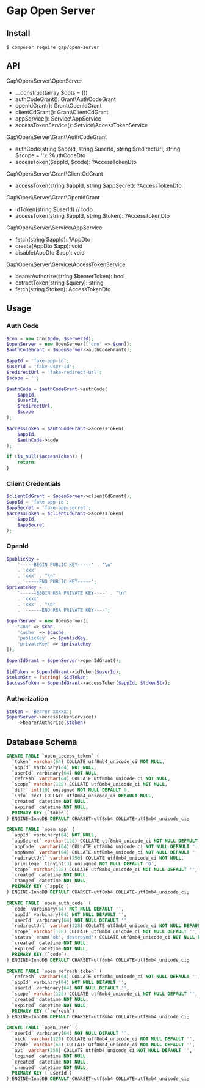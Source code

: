 # Gap Open Server

## Install

```
$ composer require gap/open-server
```

## API

Gap\Open\Server\OpenServer
- __construct(array $opts = [])
- authCodeGrant(): Grant\AuthCodeGrant
- openIdGrant(): Grant\OpenIdGrant
- clientCdGrant(): Grant\ClientCdGrant
- appService(): Service\AppService
- accessTokenService(): Service\AccessTokenService

Gap\Open\Server\Grant\AuthCodeGrant
- authCode(string $appId, string $userId, string $redirectUrl, string $scope = ''): ?AuthCodeDto
- accessToken($appId, $code): ?AccessTokenDto 

Gap\Open\Server\Grant\ClientCdGrant
- accessToken(string $appId, string $appSecret): ?AccessTokenDto

Gap\Open\Server\Grant\OpenIdGrant
- idToken(string $userId) // todo
- accessToken(string $appId, string $token): ?AccessTokenDto

Gap\Open\Server\Service\AppService
- fetch(string $appId): ?AppDto
- create(AppDto $app): void
- disable(AppDto $app): void

Gap\Open\Server\Service\AccessTokenService
- bearerAuthorize(string $bearerToken): bool
- extractToken(string $query): string
- fetch(string $token): AccessTokenDto

## Usage

### Auth Code

```php
$cnn = new Cnn($pdo, $serverId);
$openServer = new OpenServer(['cnn' => $cnn]);
$authCodeGrant = $openServer->authCodeGrant();

$appId = 'fake-app-id';
$userId = 'fake-user-id';
$redirectUrl = 'fake-redirect-url';
$scope = '';

$authCode = $authCodeGrant->authCode(
    $appId,
    $userId,
    $redirectUrl,
    $scope
);

$accessToken = $authCodeGrant->accessToken(
    $appId,
    $authCode->code
);

if (is_null($accessToken)) {
    return;
}
```
### Client Credentials

```php
$clientCdGrant = $openServer->clientCdGrant();
$appId = 'fake-app-id';
$appSecret = 'fake-app-secret';
$accessToken = $clientCdGrant->accessToken(
    $appId,
    $appSecret
);
```

### OpenId

```php
$publicKey =
    '-----BEGIN PUBLIC KEY-----' . "\n"
    . 'xxx'
    . 'xxx' . "\n"
    . '-----END PUBLIC KEY-----';
$privateKey =
    '------BEGIN RSA PRIVATE KEY----' . "\n"
    . 'xxxx'
    . 'xxx' . "\n"
    . '------END RSA PRIVATE KEY----';

$openServer = new OpenServer([
    'cnn' => $cnn,
    'cache' => $cache,
    'publicKey' => $publicKey,
    'privateKey' => $privateKey
]);

$openIdGrant = $openServer->openIdGrant();

$idToken = $openIdGrant->idToken($userId);
$tokenStr = (string) $idToken;
$accessToken = $openIdGrant->accessToken($appId, $tokenStr);
```

### Authorization

```php
$token = 'Bearer xxxxx';
$openServer->accessTokenService()
    ->bearerAuthorize($token)
```

## Database Schema

```sql
CREATE TABLE `open_access_token` (
  `token` varchar(64) COLLATE utf8mb4_unicode_ci NOT NULL,
  `appId` varbinary(64) NOT NULL,
  `userId` varbinary(64) NOT NULL,
  `refresh` varchar(64) COLLATE utf8mb4_unicode_ci NOT NULL,
  `scope` varchar(128) COLLATE utf8mb4_unicode_ci NOT NULL,
  `diff` int(10) unsigned NOT NULL DEFAULT 0,
  `info` text COLLATE utf8mb4_unicode_ci DEFAULT NULL,
  `created` datetime NOT NULL,
  `expired` datetime NOT NULL,
  PRIMARY KEY (`token`)
) ENGINE=InnoDB DEFAULT CHARSET=utf8mb4 COLLATE=utf8mb4_unicode_ci;

CREATE TABLE `open_app` (
  `appId` varbinary(64) NOT NULL,
  `appSecret` varchar(128) COLLATE utf8mb4_unicode_ci NOT NULL DEFAULT '',
  `appCode` varchar(64) COLLATE utf8mb4_unicode_ci NOT NULL DEFAULT '',
  `appName` varchar(64) COLLATE utf8mb4_unicode_ci NOT NULL DEFAULT '',
  `redirectUrl` varchar(256) COLLATE utf8mb4_unicode_ci NOT NULL,
  `privilege` tinyint(3) unsigned NOT NULL DEFAULT '0',
  `scope` varchar(128) COLLATE utf8mb4_unicode_ci NOT NULL DEFAULT '',
  `created` datetime NOT NULL,
  `changed` datetime NOT NULL,
  PRIMARY KEY (`appId`)
) ENGINE=InnoDB DEFAULT CHARSET=utf8mb4 COLLATE=utf8mb4_unicode_ci;

CREATE TABLE `open_auth_code` (
  `code` varbinary(64) NOT NULL DEFAULT '',
  `appId` varbinary(64) NOT NULL DEFAULT '',
  `userId` varbinary(64) NOT NULL DEFAULT '',
  `redirectUrl` varchar(128) COLLATE utf8mb4_unicode_ci NOT NULL DEFAULT '',
  `scope` varchar(128) COLLATE utf8mb4_unicode_ci NOT NULL DEFAULT '',
  `status` enum('ok','destroyed') COLLATE utf8mb4_unicode_ci NOT NULL DEFAULT 'ok',
  `created` datetime NOT NULL,
  `expired` datetime NOT NULL,
  PRIMARY KEY (`code`)
) ENGINE=InnoDB DEFAULT CHARSET=utf8mb4 COLLATE=utf8mb4_unicode_ci;

CREATE TABLE `open_refresh_token` (
  `refresh` varchar(64) COLLATE utf8mb4_unicode_ci NOT NULL DEFAULT '',
  `appId` varbinary(64) NOT NULL DEFAULT '',
  `userId` varbinary(64) NOT NULL DEFAULT '',
  `scope` varchar(128) COLLATE utf8mb4_unicode_ci NOT NULL DEFAULT '',
  `created` datetime NOT NULL,
  `expired` datetime NOT NULL,
  PRIMARY KEY (`refresh`)
) ENGINE=InnoDB DEFAULT CHARSET=utf8mb4 COLLATE=utf8mb4_unicode_ci;

CREATE TABLE `open_user` (
  `userId` varbinary(64) NOT NULL DEFAULT '',
  `nick` varchar(128) COLLATE utf8mb4_unicode_ci NOT NULL DEFAULT '',
  `zcode` varchar(64) COLLATE utf8mb4_unicode_ci NOT NULL DEFAULT '',
  `avt` varchar(256) COLLATE utf8mb4_unicode_ci NOT NULL DEFAULT '',
  `logined` datetime NOT NULL,
  `created` datetime NOT NULL,
  `changed` datetime NOT NULL,
  PRIMARY KEY (`userId`)
) ENGINE=InnoDB DEFAULT CHARSET=utf8mb4 COLLATE=utf8mb4_unicode_ci;
```
